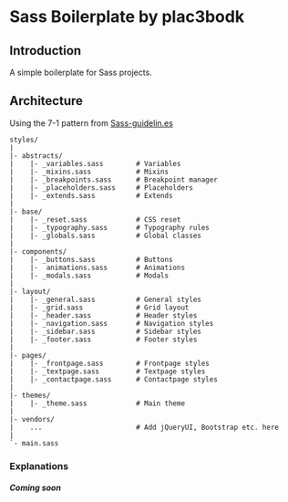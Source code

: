 # Sass Boilerplate by plac3bodk


## Introduction
A simple boilerplate for Sass projects.

## Architecture

Using the 7-1 pattern from [Sass-guidelin.es ](https://Sass-guidelin.es/#architecture)

    styles/
    |
    |- abstracts/
    |    |- _variables.sass        # Variables
    |    |- _mixins.sass           # Mixins
    |    |- _breakpoints.sass      # Breakpoint manager
    |    |- _placeholders.sass     # Placeholders
    |    |- _extends.sass          # Extends
    |      
    |- base/   
    |    |- _reset.sass            # CSS reset
    |    |- _typography.sass       # Typography rules
    |    |- _globals.sass          # Global classes
    |      
    |- components/
    |    |- _buttons.sass          # Buttons
    |    |-  animations.sass       # Animations
    |    |- _modals.sass           # Modals
    |
    |- layout/
    |    |- _general.sass          # General styles
    |    |- _grid.sass             # Grid layout
    |    |- _header.sass           # Header styles
    |    |- _navigation.sass       # Navigation styles
    |    |- _sidebar.sass          # Sidebar styles
    |    |- _footer.sass           # Footer styles
    |      
    |- pages/
    |    |- _frontpage.sass        # Frontpage styles
    |    |- _textpage.sass         # Textpage styles
    |    |- _contactpage.sass      # Contactpage styles
    |      
    |- themes/
    |    |- _theme.sass            # Main theme
    |      
    |- vendors/
    |    ...                       # Add jQueryUI, Bootstrap etc. here  
    |
    `- main.sass

### Explanations
#### *Coming soon*
